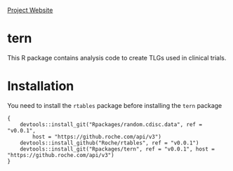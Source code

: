 
<!-- README.md is generated from README.Rmd. Please edit that file -->
[Project Website](http://pages.github.roche.com/Rpackages/tern)

tern
====

This R package contains analysis code to create TLGs used in clinical trials.

Installation
============

You need to install the `rtables` package before installing the `tern` package

    {
        devtools::install_git("Rpackages/random.cdisc.data", ref = "v0.0.1", 
            host = "https://github.roche.com/api/v3")
        devtools::install_github("Roche/rtables", ref = "v0.0.1")
        devtools::install_git("Rpackages/tern", ref = "v0.0.1", host = "https://github.roche.com/api/v3")
    }
